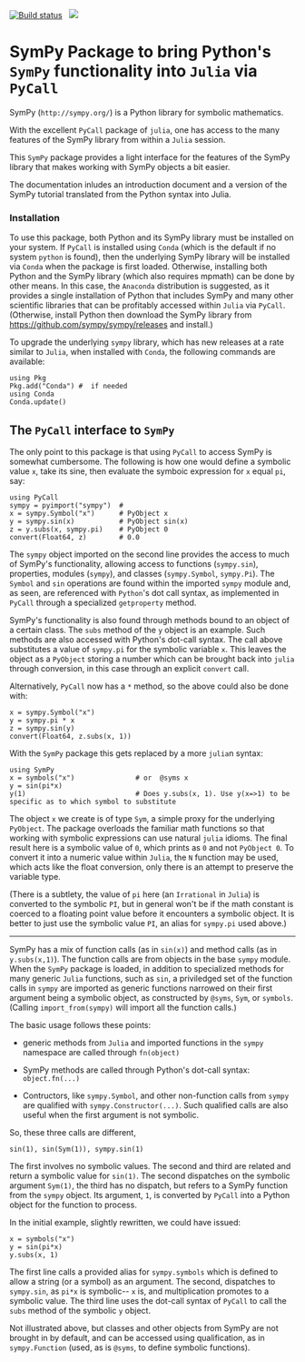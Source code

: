 [![Build status](https://github.com/JuliaPy/SymPy.jl/workflows/CI/badge.svg)](https://github.com/JuliaPy/SymPy.jl/actions)
&nbsp;
[![](https://img.shields.io/badge/docs-stable-blue.svg)](https://juliahub.com/docs/SymPy)



# SymPy Package to bring Python's `SymPy` functionality into `Julia` via `PyCall`



SymPy  (`http://sympy.org/`)  is a Python library for symbolic mathematics.

With the excellent `PyCall` package of `julia`, one has access to the
many features of the SymPy library from within a `Julia` session.

This `SymPy` package provides a light interface for  the
features of the SymPy library that makes working with SymPy objects a bit
easier.

The documentation inludes an introduction document and a version of
the SymPy tutorial translated from the Python syntax into Julia.

### Installation

To use this package, both Python and its SymPy library must be
installed on your system. If `PyCall` is installed using `Conda`
(which is the default if no system `python` is found), then the
underlying SymPy library will be installed via `Conda` when the
package is first loaded. Otherwise, installing both Python and the
SymPy library (which also requires mpmath) can be done by other means.
In this case, the `Anaconda` distribution is suggested, as it provides a single
installation of Python that includes SymPy and many other
scientific libraries that can be profitably accessed within `Julia`
via `PyCall`. (Otherwise, install Python then download the SymPy
library from https://github.com/sympy/sympy/releases and install.)

To upgrade the underlying `sympy` library, which has new releases at a
rate similar to `Julia`, when installed with `Conda`, the following commands
are available:

```
using Pkg
Pkg.add("Conda") #  if needed
using Conda
Conda.update()
```

## The `PyCall` interface to `SymPy`

The only point to this package is that using `PyCall` to access
SymPy is somewhat cumbersome. The following is how one would define
a symbolic value `x`, take its sine, then evaluate the symboic
expression for `x` equal `pi`, say:

```
using PyCall
sympy = pyimport("sympy")  #
x = sympy.Symbol("x")      # PyObject x
y = sympy.sin(x)           # PyObject sin(x)
z = y.subs(x, sympy.pi)    # PyObject 0
convert(Float64, z)        # 0.0
```


The `sympy` object imported on the second line provides the access to
much of SymPy's functionality, allowing access to functions
(`sympy.sin`), properties, modules (`sympy`), and classes
(`sympy.Symbol`, `sympy.Pi`).  The `Symbol` and `sin` operations are found
within the imported `sympy` module and, as seen, are referenced with
`Python`'s dot call syntax, as implemented in `PyCall` through a
specialized `getproperty` method.

SymPy's functionality is also found through methods bound to
an object of a certain class. The `subs` method of the `y` object is an
example. Such methods are also accessed with Python's dot-call
syntax. The call above substitutes a value of `sympy.pi` for the
symbolic variable `x`. This leaves the object as a `PyObject` storing
a number which can be brought back into `julia` through conversion, in
this case through an explicit `convert` call.


Alternatively, `PyCall` now has a `*` method, so the above could also be done with:

```
x = sympy.Symbol("x")
y = sympy.pi * x
z = sympy.sin(y)
convert(Float64, z.subs(x, 1))
```

With the `SymPy` package this gets replaced by a more `julia`n syntax:

```
using SymPy
x = symbols("x")		       # or  @syms x
y = sin(pi*x)
y(1)                           # Does y.subs(x, 1). Use y(x=>1) to be specific as to which symbol to substitute
```

The object `x` we create is of type `Sym`, a simple proxy for the
underlying `PyObject`. The package overloads the familiar math functions so
that working with symbolic expressions can use natural `julia`
idioms. The final result  here is a symbolic value of `0`, which
prints as `0` and not `PyObject 0`. To convert it into a numeric value
within `Julia`, the `N` function may be used, which acts like the
float conversion, only there is an attempt to preserve the variable type.

(There is a subtlety, the value of `pi` here (an `Irrational` in
`Julia`) is converted to the symbolic `PI`, but in general won't be if
the math constant is coerced to a floating point value before it
encounters a symbolic object. It is better to just use the symbolic
value `PI`, an alias for `sympy.pi` used above.)


----


SymPy has a mix of function calls (as in `sin(x)`) and method calls
(as in `y.subs(x,1)`). The function calls are from objects in the base
`sympy` module. When the `SymPy` package is loaded, in addition to
specialized methods for many generic `Julia` functions, such as `sin`,
a priviledged set of the function calls in `sympy` are imported as
generic functions narrowed on their first argument being a symbolic
object, as constructed by `@syms`, `Sym`, or `symbols`. (Calling
`import_from(sympy)` will import all the function calls.)

The basic usage follows these points:

* generic methods from `Julia` and imported functions in the `sympy`
  namespace are called through `fn(object)`

* SymPy methods are called through Python's dot-call syntax:
  `object.fn(...)`

* Contructors, like `sympy.Symbol`, and other non-function calls from `sympy` are qualified
  with `sympy.Constructor(...)`. Such qualified calls are also useful
  when the first argument is not symbolic.


So, these three calls are different,

```
sin(1), sin(Sym(1)), sympy.sin(1)
```

The first involves no symbolic values. The second and third are
related and return a symbolic value for `sin(1)`. The second
dispatches on the symbolic argument `Sym(1)`, the third has no
dispatch, but refers to a SymPy function from the `sympy` object. Its
argument, `1`, is converted by `PyCall` into a Python object for the
function to process.

In the initial example, slightly rewritten, we could have issued:

```
x = symbols("x")
y = sin(pi*x)
y.subs(x, 1)
```

The first line calls a provided alias for `sympy.symbols` which is
defined to allow a string (or a symbol) as an argument. The second,
dispatches to `sympy.sin`, as `pi*x` is symbolic-- `x` is, and
multiplication promotes to a symbolic value. The third line uses the
dot-call syntax of `PyCall` to call the `subs` method of the symbolic
`y` object.


Not illustrated above, but classes and other objects from SymPy are
not brought in by default, and can be accessed using qualification, as
in `sympy.Function` (used, as is `@syms`, to define symbolic functions).
